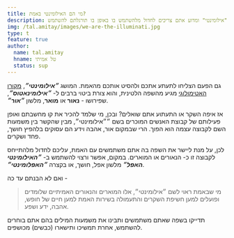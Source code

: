 ```yaml
---
title: מי הם האילומינטי באמת?
description: המשמעות האמיתית של השם "אילומינטי" ומדוע אתם צריכים לחדול מלהשתמש בו באופן בו תורגלתם להשתמש.
img: /tal.amitay/images/we-are-the-illuminati.jpg
type: t
feature: true
author:
  name: tal.amitay
  hname: טל אמיתי
  status: sup
---
```


גם הפעם הצליחו לתעתע אתכם ולהסיט אותכם מהאמת. המושג ***״אילומינטי״***, [מקורו האטימולוגי](/shalom.kor/illuminati) מגיע מהשפה הלטינית, והוא צורת ביטוי ברבים ל- ***״אילומינאטוס״***, שפירושו - **נאור** או **מואר**, מלשון ***״אור״***.

אז איפה השקר או התעתוע אתם שואלים? ובכן, מי שלמד להכיר את קו מחשבתם ואופן פעילותם של קבוצת האנשים המוכרים בשם ״״אילומינטי״, מבין שהקשר בין משמעות השם לקבוצה עצמה הוא הפוך. הרי שבמקום אור, אהבה וידע הם עסוקים בלהפיץ חושך, פחד ושקרים.

לכן, על מנת ליישר את השפה בה אתם משתמשים עם האמת, עליכם לחדול מלהתייחס לקבוצה זו כ- הנאורים או המוארים. במקום, אפשר ורצוי להשתמש ב- ***״האילומינטי האפל״*** מלשון אפל, חושך, או בקצרה ***״האפלומינטי״***.

ואם לא הבנתם עד כה -

> מי שבאמת ראוי לשם ״אילומינטי״, אלו המוארים והנאורים האמיתיים שלומדים ופועלים למען חשיפת השקרים והתעמולה בשירות האמת למען חיים של חופש, אהבה, ידע ושפע.

תדייקו בשפה שאתם משתמשים ותבינו את משמעות המילים בהם אתם בוחרים להשתמש, אחרת תמשיכו ותישארו (כבשים) מכושפים.

[^1]: [חתלתולות מין בתעשיית הבידור](https://youtu.be/_sMXYGU8Gnc)
[^2]: [ הצצה לאיך נראים אנשי תעשיית הבידור שעברו שעבוד ותכנות](https://m.facebook.com/story.php?story_fbid=1325333210843856&id=455942847782901)
